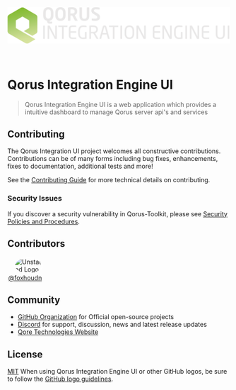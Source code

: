 <div align="center">
  <br><br><br>
  <img src="./public/logo.png" alt="Unstated Logo" width="700">
  <br><br><br>
</div>

# Qorus Integration Engine UI

> Qorus Integration Engine UI is a web application which provides a intuitive dashboard to manage Qorus server api's and services

## Contributing

The Qorus Integration UI project welcomes all constructive contributions. Contributions can be of many forms including bug fixes, enhancements, fixes to documentation, additional tests and more!

See the [Contributing Guide](CONTRIBUTING.MD) for more technical details on contributing.

### Security Issues

If you discover a security vulnerability in Qorus-Toolkit, please see [Security Policies and Procedures](SECURITY.md).

## Contributors

<div style="max-width: 80px;">
    <div style="padding-left: 15px">
      <img src="https://avatars.githubusercontent.com/u/8861481?v=4" alt="Unstated Logo" width="50" style="border-radius: 50%; border: 2px solid #fff">
    </div>
    <div style="text-align: center">
      <a href="https://github.com/Foxhoundn">@foxhoudn</a>
    </div>
</div>

## Community

- [GitHub Organization](https://github.com/qoretechnologies) for Official open-source projects
- [Discord](https://discord.gg/MWUwDKRR) for support, discussion, news and latest release updates
- [Qore Technologies Website](https://www.qoretechnologies.com)

## License

[MIT](LICENSE) When using Qorus Integration Engine UI or other GitHub logos, be sure to follow the [GitHub logo guidelines](https://github.com/logos).
